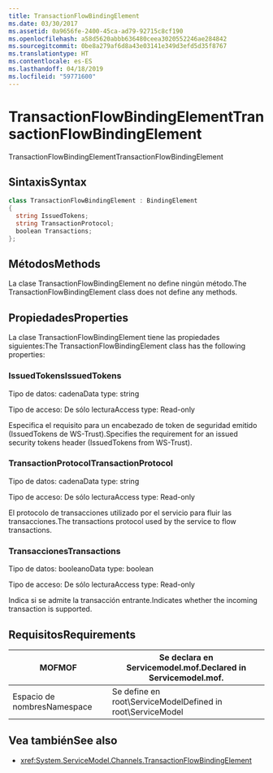 ```yaml
---
title: TransactionFlowBindingElement
ms.date: 03/30/2017
ms.assetid: 0a9656fe-2400-45ca-ad79-92715c8cf190
ms.openlocfilehash: a58d5620abbb636480ceea3020552246ae284842
ms.sourcegitcommit: 0be8a279af6d8a43e03141e349d3efd5d35f8767
ms.translationtype: HT
ms.contentlocale: es-ES
ms.lasthandoff: 04/18/2019
ms.locfileid: "59771600"
---
```

# <a name="transactionflowbindingelement"></a><span data-ttu-id="80def-102">TransactionFlowBindingElement</span><span class="sxs-lookup"><span data-stu-id="80def-102">TransactionFlowBindingElement</span></span>
<span data-ttu-id="80def-103">TransactionFlowBindingElement</span><span class="sxs-lookup"><span data-stu-id="80def-103">TransactionFlowBindingElement</span></span>  
  
## <a name="syntax"></a><span data-ttu-id="80def-104">Sintaxis</span><span class="sxs-lookup"><span data-stu-id="80def-104">Syntax</span></span>  
  
```csharp
class TransactionFlowBindingElement : BindingElement  
{  
  string IssuedTokens;  
  string TransactionProtocol;  
  boolean Transactions;  
};  
```  
  
## <a name="methods"></a><span data-ttu-id="80def-105">Métodos</span><span class="sxs-lookup"><span data-stu-id="80def-105">Methods</span></span>  
 <span data-ttu-id="80def-106">La clase TransactionFlowBindingElement no define ningún método.</span><span class="sxs-lookup"><span data-stu-id="80def-106">The TransactionFlowBindingElement class does not define any methods.</span></span>  
  
## <a name="properties"></a><span data-ttu-id="80def-107">Propiedades</span><span class="sxs-lookup"><span data-stu-id="80def-107">Properties</span></span>  
 <span data-ttu-id="80def-108">La clase TransactionFlowBindingElement tiene las propiedades siguientes:</span><span class="sxs-lookup"><span data-stu-id="80def-108">The TransactionFlowBindingElement class has the following properties:</span></span>  
  
### <a name="issuedtokens"></a><span data-ttu-id="80def-109">IssuedTokens</span><span class="sxs-lookup"><span data-stu-id="80def-109">IssuedTokens</span></span>  
 <span data-ttu-id="80def-110">Tipo de datos: cadena</span><span class="sxs-lookup"><span data-stu-id="80def-110">Data type: string</span></span>  
  
 <span data-ttu-id="80def-111">Tipo de acceso: De sólo lectura</span><span class="sxs-lookup"><span data-stu-id="80def-111">Access type: Read-only</span></span>  
  
 <span data-ttu-id="80def-112">Especifica el requisito para un encabezado de token de seguridad emitido (IssuedTokens de WS-Trust).</span><span class="sxs-lookup"><span data-stu-id="80def-112">Specifies the requirement for an issued security tokens header (IssuedTokens from WS-Trust).</span></span>  
  
### <a name="transactionprotocol"></a><span data-ttu-id="80def-113">TransactionProtocol</span><span class="sxs-lookup"><span data-stu-id="80def-113">TransactionProtocol</span></span>  
 <span data-ttu-id="80def-114">Tipo de datos: cadena</span><span class="sxs-lookup"><span data-stu-id="80def-114">Data type: string</span></span>  
  
 <span data-ttu-id="80def-115">Tipo de acceso: De sólo lectura</span><span class="sxs-lookup"><span data-stu-id="80def-115">Access type: Read-only</span></span>  
  
 <span data-ttu-id="80def-116">El protocolo de transacciones utilizado por el servicio para fluir las transacciones.</span><span class="sxs-lookup"><span data-stu-id="80def-116">The transactions protocol used by the service to flow transactions.</span></span>  
  
### <a name="transactions"></a><span data-ttu-id="80def-117">Transacciones</span><span class="sxs-lookup"><span data-stu-id="80def-117">Transactions</span></span>  
 <span data-ttu-id="80def-118">Tipo de datos: booleano</span><span class="sxs-lookup"><span data-stu-id="80def-118">Data type: boolean</span></span>  
  
 <span data-ttu-id="80def-119">Tipo de acceso: De sólo lectura</span><span class="sxs-lookup"><span data-stu-id="80def-119">Access type: Read-only</span></span>  
  
 <span data-ttu-id="80def-120">Indica si se admite la transacción entrante.</span><span class="sxs-lookup"><span data-stu-id="80def-120">Indicates whether the incoming transaction is supported.</span></span>  
  
## <a name="requirements"></a><span data-ttu-id="80def-121">Requisitos</span><span class="sxs-lookup"><span data-stu-id="80def-121">Requirements</span></span>  
  
|<span data-ttu-id="80def-122">MOF</span><span class="sxs-lookup"><span data-stu-id="80def-122">MOF</span></span>|<span data-ttu-id="80def-123">Se declara en Servicemodel.mof.</span><span class="sxs-lookup"><span data-stu-id="80def-123">Declared in Servicemodel.mof.</span></span>|  
|---------|-----------------------------------|  
|<span data-ttu-id="80def-124">Espacio de nombres</span><span class="sxs-lookup"><span data-stu-id="80def-124">Namespace</span></span>|<span data-ttu-id="80def-125">Se define en root\ServiceModel</span><span class="sxs-lookup"><span data-stu-id="80def-125">Defined in root\ServiceModel</span></span>|  
  
## <a name="see-also"></a><span data-ttu-id="80def-126">Vea también</span><span class="sxs-lookup"><span data-stu-id="80def-126">See also</span></span>

- <xref:System.ServiceModel.Channels.TransactionFlowBindingElement>

